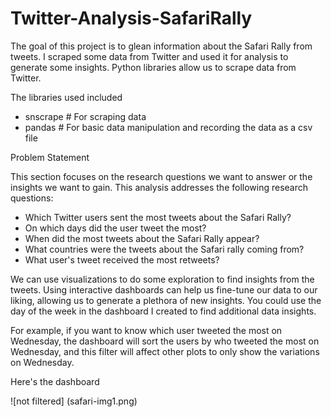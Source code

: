 # Twitter-Analysis-SafariRally
<p> The goal of this project is to glean information about the Safari Rally from tweets. I scraped some data from Twitter and used it for analysis to generate some insights. Python libraries allow us to scrape data from Twitter.
</p>
<p> The libraries used included </p>
<ul>
<li>snscrape # For scraping data
<li>pandas # For basic data manipulation and recording the data as a csv file
</ul>
<p>Problem Statement </p>
<p> This section focuses on the research questions we want to answer or the insights we want to gain. This analysis addresses the following research questions:</p>
<ul>
<li>Which Twitter users sent the most tweets about the Safari Rally?
<li> On which days did the user tweet the most?
<li> When did the most tweets about the Safari Rally appear?
<li> What countries were the tweets about the Safari rally coming from?
<li> What user's tweet received the most retweets?
</ul>
<p> We can use visualizations to do some exploration to find insights from the tweets. Using interactive dashboards can help us fine-tune our data to our liking, allowing us to generate a plethora of new insights. You could use the day of the week in the dashboard I created to find additional data insights.</p>
<p> For example, if you want to know which user tweeted the most on Wednesday, the dashboard will sort the users by who tweeted the most on Wednesday, and this filter will affect other plots to only show the variations on Wednesday.</p>
<p> Here's the dashboard </p>
![not filtered] (safari-img1.png)
